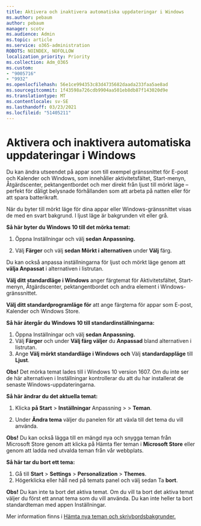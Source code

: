 ```yaml
---
title: Aktivera och inaktivera automatiska uppdateringar i Windows
ms.author: pebaum
author: pebaum
manager: scotv
ms.audience: Admin
ms.topic: article
ms.service: o365-administration
ROBOTS: NOINDEX, NOFOLLOW
localization_priority: Priority
ms.collection: Adm_O365
ms.custom:
- "9005716"
- "9932"
ms.openlocfilehash: 56e1ce994353c83d4735682daada233faa5ae8ad
ms.sourcegitcommit: 1f43598a726cdb9904aa501eb8db87f143020d9e
ms.translationtype: MT
ms.contentlocale: sv-SE
ms.lasthandoff: 03/23/2021
ms.locfileid: "51405211"
---
```

# <a name="turn-on-and-off-automatic-updates-in-windows"></a>Aktivera och inaktivera automatiska uppdateringar i Windows

Du kan ändra utseendet på appar som till exempel gränssnittet för E-post och Kalender och Windows, som innehåller aktivitetsfältet, Start-menyn, Åtgärdscenter, pektangentbordet och mer direkt från ljust till mörkt läge – perfekt för dåligt belysnade förhållanden som att arbeta på natten eller för att spara batterikraft.  

När du byter till mörkt läge för dina appar eller Windows-gränssnittet visas de med en svart bakgrund. I ljust läge är bakgrunden vit eller grå.
 
**Så här byter du Windows 10 till det mörka temat:**

1. Öppna Inställningar och välj **sedan Anpassning.**
  
1. Välj **Färger** och välj **sedan Mörkt i alternativen** under **Välj** färg.

Du kan också anpassa inställningarna för ljust och mörkt läge genom att **välja Anpassat** i alternativen i listrutan.

**Välj ditt standardläge i Windows** anger färgtemat för Aktivitetsfältet, Start-menyn, Åtgärdscenter, pektangentbordet och andra element i Windows-gränssnittet.  

**Välj ditt standardprogramläge för** att ange färgtema för appar som E-post, Kalender och Windows Store.
 
**Så här återgår du Windows 10 till standardinställningarna:**

1. Öppna Inställningar och välj **sedan Anpassning.**  
1. Välj **Färger** och under **Välj färg väljer** du **Anpassad** bland alternativen i listrutan.  
1. Ange **Välj mörkt standardläge i Windows** **och** Välj **standardappläge** till **Ljust**.

**Obs!** Det mörka temat lades till i Windows 10 version 1607. Om du inte ser de här alternativen i Inställningar kontrollerar du att du har installerat de senaste Windows-uppdateringarna.

**Så här ändrar du det aktuella temat:**

1. Klicka **på Start**  >  **Inställningar** Anpassning  >    >  **Teman**.  

1. Under **Ändra tema** väljer du panelen för att växla till det tema du vill använda. 

**Obs!** Du kan också lägga till en mängd nya och snygga teman från Microsoft Store genom att klicka på Hämta fler teman i **Microsoft Store** eller genom att ladda ned utvalda teman från vår webbplats.

**Så här tar du bort ett tema:**

1. Gå till **Start**  >  **Settings**  >  **Personalization**  >  **Themes**. 
1. Högerklicka eller håll ned på temats panel och välj sedan Ta **bort**. 

**Obs!** Du kan inte ta bort det aktiva temat. Om du vill ta bort det aktiva temat väljer du först ett annat tema som du vill använda. Du kan inte heller ta bort standardteman med appen Inställningar.

Mer information finns i [Hämta nya teman och skrivbordsbakgrunder.](https://support.microsoft.com/windows/get-new-themes-and-desktop-backgrounds-09e3e0a6-02e3-5ecd-22a1-5d048e3cb0d3)

